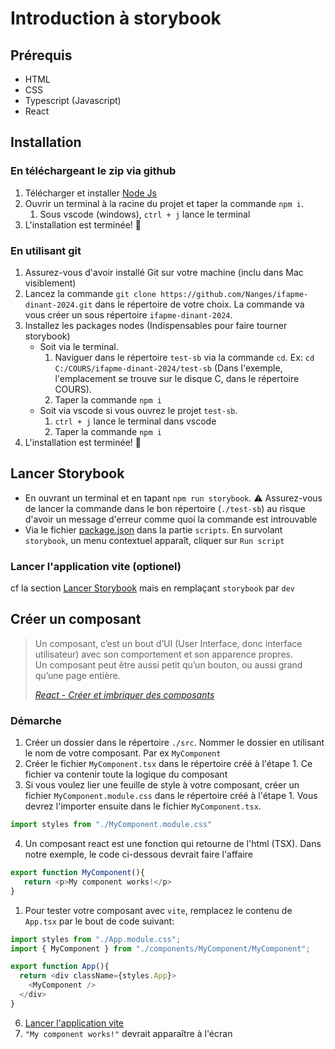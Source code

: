 # Introduction à storybook

## Prérequis

- HTML
- CSS
- Typescript (Javascript)
- React

## Installation

### En téléchargeant le zip via github

1. Télécharger et installer [Node Js](https://nodejs.org/en)
2. Ouvrir un terminal à la racine du projet et taper la commande `npm i`.
   1. Sous vscode (windows), `ctrl + j` lance le terminal
3. L'installation est terminée! 🙂

### En utilisant git

1. Assurez-vous d'avoir installé Git sur votre machine (inclu dans Mac visiblement)
2. Lancez la commande `git clone https://github.com/Nanges/ifapme-dinant-2024.git` dans le répertoire de votre choix. La commande va vous créer un sous répertoire `ifapme-dinant-2024`.
3. Installez les packages nodes (Indispensables pour faire tourner storybook)
   - Soit via le terminal. 
     1. Naviguer dans le répertoire `test-sb` via la commande `cd`. Ex: `cd C:/COURS/ifapme-dinant-2024/test-sb` (Dans l'exemple, l'emplacement se trouve sur le disque C, dans le répertoire COURS).
     2. Taper la commande `npm i`
   - Soit via vscode si vous ouvrez le projet `test-sb`.
     1. `ctrl + j` lance le terminal dans vscode
     2. Taper la commande `npm i`
4. L'installation est terminée! 🙂

## Lancer Storybook

- En ouvrant un terminal et en tapant `npm run storybook`. ⚠ Assurez-vous de lancer la commande dans le bon répertoire (`./test-sb`) au risque d'avoir un message d'erreur comme quoi la commande est introuvable
- Via le fichier [package.json](./package.json) dans la partie `scripts`. En survolant `storybook`, un menu contextuel apparaît, cliquer sur `Run script`

### Lancer l'application vite (optionel)

cf la section [Lancer Storybook](#lancer-storybook) mais en remplaçant `storybook` par `dev`

## Créer un composant

<blockquote>
   <p>
      Un composant, c’est un bout d’UI (User Interface, donc interface utilisateur) avec son comportement et son apparence propres.<br/>
      Un composant peut être aussi petit qu’un bouton, ou aussi grand qu’une page entière.
   </p>
   <cite><a href="https://fr.react.dev/learn#components">React - Créer et imbriquer des composants</a></cite>
</blockquote>

### Démarche

1. Créer un dossier dans le répertoire `./src`. Nommer le dossier en utilisant le nom de votre composant. Par ex `MyComponent`
2. Créer le fichier `MyComponent.tsx` dans le répertoire créé à l'étape 1. Ce fichier va contenir toute la logique du composant
3. Si vous voulez lier une feuille de style à votre composant, créer un fichier `MyComponent.module.css` dans le répertoire créé à l'étape 1.
Vous devrez l'importer ensuite dans le fichier `MyComponent.tsx`.
```typescript
import styles from "./MyComponent.module.css"
```
4. Un composant react est une fonction qui retourne de l'html (TSX). Dans notre exemple, le code ci-dessous devrait faire l'affaire

```typescript
export function MyComponent(){
   return <p>My component works!</p>
}
```

1. Pour tester votre composant avec `vite`, remplacez le contenu de `App.tsx` par le bout de code suivant:

```typescript
import styles from "./App.module.css";
import { MyComponent } from "./components/MyComponent/MyComponent";

export function App(){
  return <div className={styles.App}>
    <MyComponent />
  </div>
}
```
6. [Lancer l'application vite](#lancer-lapplication-vite-optionel)
7. `"My component works!"` devrait apparaître à l'écran
